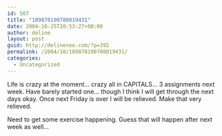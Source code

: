 ```yaml
---
id: 507
title: "109870190780019431"
date: 2004-10-25T20:53:27+00:00
author: deline
layout: post
guid: http://delineneo.com/?p=392
permalink: /2004/10/109870190780019431/
categories:
  - Uncategorized
---
```

Life is crazy at the moment&#8230; crazy all in CAPITALS&#8230; 3 assignments next week. Have barely started one&#8230; though I think I will get through the next days okay. Once next Friday is over I will be relieved. Make that very relieved.

Need to get some exercise happening. Guess that will happen after next week as well&#8230;
